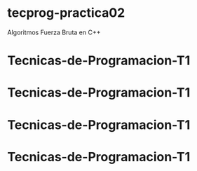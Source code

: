 # tecprog-practica02
Algoritmos Fuerza Bruta en C++
# Tecnicas-de-Programacion-T1
# Tecnicas-de-Programacion-T1
# Tecnicas-de-Programacion-T1
# Tecnicas-de-Programacion-T1
